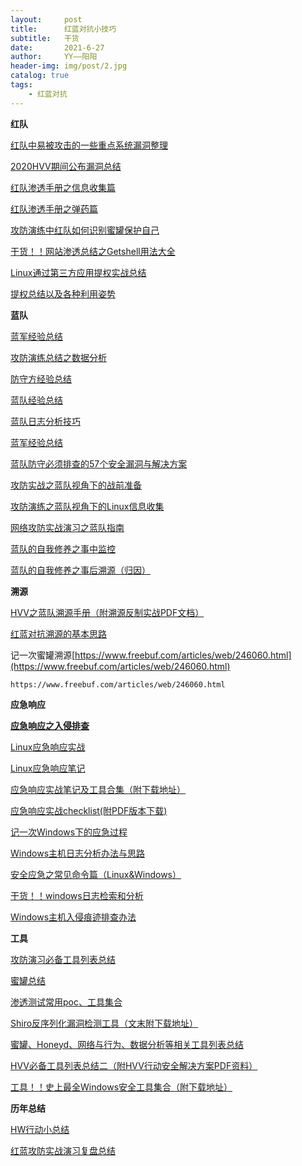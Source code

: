 ```yaml
---
layout:     post
title:      红蓝对抗小技巧
subtitle:   干货
date:       2021-6-27
author:     YY——阳阳
header-img: img/post/2.jpg
catalog: true
tags:
    - 红蓝对抗
---
```




**红队**

[红队中易被攻击的一些重点系统漏洞整理](http://mp.weixin.qq.com/s?__biz=MzAwMjA5OTY5Ng==&mid=2247494052&idx=1&sn=4db3bff2dabb04380c63012fe771d528&chksm=9acd393badbab02d90d24150dc4809c0a57bc1984cbdeca99939234bab5068bc8cce8926ec43&scene=21#wechat_redirect)

[2020HVV期间公布漏洞总结](http://mp.weixin.qq.com/s?__biz=MzAwMjA5OTY5Ng==&mid=2247489143&idx=2&sn=6c7a38c5d0048b4d13887eb020011e1f&chksm=9acec6e8adb94ffedf71502c2cca2ecca71b3b125916ae8dfb3e2d94edc6d80a788423017589&scene=21#wechat_redirect)

[红队渗透手册之信息收集篇](http://mp.weixin.qq.com/s?__biz=MzAwMjA5OTY5Ng==&mid=2247489660&idx=2&sn=c180c274412a0fc7fc5a2f96568a5967&chksm=9acec8e3adb941f53ad16bdfb1aa297b6afeae5c603cd9229390304d5c960447b74636814bbe&scene=21#wechat_redirect)

[红队渗透手册之弹药篇](http://mp.weixin.qq.com/s?__biz=MzAwMjA5OTY5Ng==&mid=2247489660&idx=3&sn=307b87cc20c21cfb60d794450d43cfe8&chksm=9acec8e3adb941f5116384902b8f13800f6546976bd9bdca1445e9754418f0a18bef878b2573&scene=21#wechat_redirect)

[攻防演练中红队如何识别蜜罐保护自己](http://mp.weixin.qq.com/s?__biz=MzAwMjA5OTY5Ng==&mid=2247488940&idx=1&sn=ac21f757bec404147005370f26173a1e&chksm=9acec533adb94c254326015acac4e1199e728a573cccbf2c001cf664882dc4c076532b8a30a5&scene=21#wechat_redirect)

[干货！！网站渗透总结之Getshell用法大全](http://mp.weixin.qq.com/s?__biz=MzAwMjA5OTY5Ng==&mid=2247493605&idx=1&sn=13570ad9fc4780540bf4d8f433c0d290&chksm=9acd377aadbabe6c08ccf4e31c566e31e9e13e7575ca6e6dbadd2bca8ba3a71b789cda7f8f8e&scene=21#wechat_redirect)

[Linux通过第三方应用提权实战总结](http://mp.weixin.qq.com/s?__biz=MzAwMjA5OTY5Ng==&mid=2247493043&idx=2&sn=b87b3d75bb949bfeeb270d8f0991d967&chksm=9acd352cadbabc3afc53b36e05bc42d451d19821f0297ae0b37245801ecab44ea462e8e29568&scene=21#wechat_redirect)

[提权总结以及各种利用姿势](http://mp.weixin.qq.com/s?__biz=MzAwMjA5OTY5Ng==&mid=2247489513&idx=1&sn=26b32249d0d21b71e21de47ddd5d22e4&chksm=9acec776adb94e608208784282c6d3d0465c2898e91d23d2033d7eaab31d187492f8c6ce7675&scene=21#wechat_redirect)

**蓝队**

[蓝军经验总结](http://mp.weixin.qq.com/s?__biz=MzAwMjA5OTY5Ng==&mid=2247493959&idx=1&sn=1c9a4139b6e3bd4a583baa8bb3fd8cb0&chksm=9acd39d8adbab0ce2842817dca7c1a30088e6acaf71f684b1428adbc6246e97525c4baa6623f&scene=21#wechat_redirect)

[攻防演练总结之数据分析](http://mp.weixin.qq.com/s?__biz=MzAwMjA5OTY5Ng==&mid=2247493841&idx=1&sn=df64d91362c5cf99166cc9925b275e75&chksm=9acd384eadbab158178f86554e9400082ce9fbbc0034ebf1e584dde6b6624cf9a8522baddecf&scene=21#wechat_redirect)

[防守方经验总结](http://mp.weixin.qq.com/s?__biz=MzAwMjA5OTY5Ng==&mid=2247493825&idx=1&sn=7278df85d35cd4024b2c8cd897b1f898&chksm=9acd385eadbab148bbde78bbc049f2bcaae39d79c7bbfa24fefec14d22611a3be207062e9c47&scene=21#wechat_redirect)

[蓝队经验总结](http://mp.weixin.qq.com/s?__biz=MzAwMjA5OTY5Ng==&mid=2247493794&idx=1&sn=a0f2fdd8b44a7e9a4ced4712320a6369&chksm=9acd383dadbab12ba32a22e2700a957536f16031c6394a4ad2e16904d4090fb9eae4d9e4609f&scene=21#wechat_redirect)

[蓝队日志分析技巧](http://mp.weixin.qq.com/s?__biz=MzAwMjA5OTY5Ng==&mid=2247494094&idx=1&sn=d247c10ceeac10d3ffc6fff6904939f3&chksm=9acd3951adbab047d26955457ed828dd904d1a715b0c27f8e2e8eeee66c5456e0000e0a3dca1&scene=21#wechat_redirect)

[蓝军经验总结](http://mp.weixin.qq.com/s?__biz=MzAwMjA5OTY5Ng==&mid=2247493959&idx=1&sn=1c9a4139b6e3bd4a583baa8bb3fd8cb0&chksm=9acd39d8adbab0ce2842817dca7c1a30088e6acaf71f684b1428adbc6246e97525c4baa6623f&scene=21#wechat_redirect)

[蓝队防守必须排查的57个安全漏洞与解决方案](http://mp.weixin.qq.com/s?__biz=MzAwMjA5OTY5Ng==&mid=2247494006&idx=1&sn=7f45ba788dae8e3e2d34cb34ca51bb9e&chksm=9acd39e9adbab0ff0d51a8cfd990165bae3f99c3c970ac3ea8b872a60f8f5c98520dad5f159c&scene=21#wechat_redirect)

[攻防实战之蓝队视角下的战前准备](http://mp.weixin.qq.com/s?__biz=MzAwMjA5OTY5Ng==&mid=2247489074&idx=2&sn=b1535bd0e7b5af2a441675c666d17769&chksm=9acec6adadb94fbbd04eaf7602319a5c57b6d3552c7ffcc0f2b1d413e5db2c25a57925cca460&scene=21#wechat_redirect)

[攻防演练之蓝队视角下的Linux信息收集](http://mp.weixin.qq.com/s?__biz=MzAwMjA5OTY5Ng==&mid=2247492020&idx=1&sn=3d44275c145abbef3f48a51bd4fa43e8&chksm=9acd312badbab83d5d5f3cf21f304179d22bba9b58034c51684bacc0c4266f0e7e0af00e906d&scene=21#wechat_redirect)

[网络攻防实战演习之蓝队指南](http://mp.weixin.qq.com/s?__biz=MzAwMjA5OTY5Ng==&mid=2247486471&idx=1&sn=6bc69c3ac91108889f816d5371d02718&chksm=9acedc98adb9558e241b30d00d0c8bad376131a65b40e20b10904f11659dff5ed72455255d8e&scene=21#wechat_redirect)

[蓝队的自我修养之事中监控](http://mp.weixin.qq.com/s?__biz=MzA5MDc1NDc1MQ==&mid=2247486490&idx=1&sn=61ed23df9fecb722945f0a2cdd15370d&chksm=900797caa7701edc2d78038e2f7f16b08d3ceb3f2ccc446e85adf973624d1d6f14ef189b46c8&scene=21#wechat_redirect)

[蓝队的自我修养之事后溯源（归因）](http://mp.weixin.qq.com/s?__biz=MzA5MDc1NDc1MQ==&mid=2247486716&idx=1&sn=61d80fa896665b65b2e70c081837cf37&chksm=9007972ca7701e3aa3eaf104e3cddda3f5aaf0e088570052a619764e5d4e9bd702f16f396301&scene=21#wechat_redirect)

**溯源**

[HVV之蓝队溯源手册（附溯源反制实战PDF文档）](http://mp.weixin.qq.com/s?__biz=MzAwMjA5OTY5Ng==&mid=2247493803&idx=1&sn=874500e410b031924595abd1f50c7420&chksm=9acd3834adbab1229ea74546ec04a4028727c089f2e2024fbb69c9b8a47a7c2cbb95c55ff4f6&scene=21#wechat_redirect)

[红蓝对抗溯源的基本思路](http://mp.weixin.qq.com/s?__biz=MzAwMjA5OTY5Ng==&mid=2247494179&idx=1&sn=f15dcc5bf557df2014665797cc555b76&chksm=9acd3abcadbab3aaf78b50bd3a805f193ad67d1bf6373d5b7ad393234c40190d4cab70ac7280&scene=21#wechat_redirect)

记一次蜜罐溯源[https://www.freebuf.com/articles/web/246060.html](https://www.freebuf.com/articles/web/246060.html)

```
https://www.freebuf.com/articles/web/246060.html
```

**应急响应**

[**应急响应之入侵排查**](http://mp.weixin.qq.com/s?__biz=MzAwMjA5OTY5Ng==&mid=2247493011&idx=1&sn=56544c19bb7cc08c704d9bb80e07789c&chksm=9acd350cadbabc1a09682d93f1ed4928b51f044241de856643867cf3fb8937df6ea9079f45bd&scene=21#wechat_redirect)


[Linux应急响应实战](http://mp.weixin.qq.com/s?__biz=MzAwMjA5OTY5Ng==&mid=2247492936&idx=1&sn=2dcb3ae7e1454f872bdb5ddec50a2307&chksm=9acd35d7adbabcc10fcb18f3c62d66aff064e6d7be506716433e002af7e61a905005d18b355d&scene=21#wechat_redirect)

[Linux应急响应笔记](http://mp.weixin.qq.com/s?__biz=MzAwMjA5OTY5Ng==&mid=2247492455&idx=1&sn=6b52faebd5d80d7d4dbaed597cd6c76e&chksm=9acd33f8adbabaee091a668bf1f300158dcd4ab318b6b7c4d1b7234416e544d4f94d830a71ca&scene=21#wechat_redirect)

[应急响应实战笔记及工具合集（附下载地址）](http://mp.weixin.qq.com/s?__biz=MzAwMjA5OTY5Ng==&mid=2247492137&idx=1&sn=b119b6b88a09bf28ff99f953b3619fde&chksm=9acd32b6adbabba045f98900cf629375c3ddfa3ad8d613df1cacc990d3caf133a4b3f09f744a&scene=21#wechat_redirect)

[应急响应实战checklist(附PDF版本下载)](http://mp.weixin.qq.com/s?__biz=MzAwMjA5OTY5Ng==&mid=2247489660&idx=1&sn=6f2a2451f2d0bc1a731f54ace4157133&chksm=9acec8e3adb941f50bf53bb144eec21e80f172a97bdf2e157f524bcc1a8982145aebc2fe9eac&scene=21#wechat_redirect)

[记一次Windows下的应急过程](http://mp.weixin.qq.com/s?__biz=MzAwMjA5OTY5Ng==&mid=2247493085&idx=1&sn=c05dde9d5d1cb2898e72b59657c91be7&chksm=9acd3542adbabc549520db8a64fd45bc0e8fbdf136feddbb77fc7113a8fa81b66ca5956d2747&scene=21#wechat_redirect)

[Windows主机日志分析办法与思路](http://mp.weixin.qq.com/s?__biz=MzAwMjA5OTY5Ng==&mid=2247492549&idx=1&sn=ffc2adeda825d53ca6a3ee7e3153f010&chksm=9acd335aadbaba4c1b8268ad484cd725af2a98367d946f301507ad90caef6cf0d004e622b228&scene=21#wechat_redirect)

[安全应急之常见命令篇（Linux&Windows）](http://mp.weixin.qq.com/s?__biz=MzAwMjA5OTY5Ng==&mid=2247492244&idx=1&sn=acbca06a3def2585580ab907529b4752&chksm=9acd320badbabb1df38e61609bc2d54c49143c66ba7c467aca1800066872c1d9a9eca7085949&scene=21#wechat_redirect)

[干货！！windows日志检索和分析](http://mp.weixin.qq.com/s?__biz=MzAwMjA5OTY5Ng==&mid=2247491967&idx=1&sn=5cb9b532e0431a1e11b36dc5d92d905b&chksm=9acd31e0adbab8f6542fb3081db453be4718b33d24d71f888b2cecdf803196116c88bace5875&scene=21#wechat_redirect)

[Windows主机入侵痕迹排查办法](http://mp.weixin.qq.com/s?__biz=MzAwMjA5OTY5Ng==&mid=2247491837&idx=1&sn=dacb7c186b556ba85816db61fbceaa59&chksm=9acd3062adbab97433a294a1b861b40304b5911838729ed9f491190a5f0b974c9bf6c2d007c3&scene=21#wechat_redirect)

**工具**

[攻防演习必备工具列表总结](http://mp.weixin.qq.com/s?__biz=MzAwMjA5OTY5Ng==&mid=2247493831&idx=1&sn=c2e7f8fd8b61e7e70f3070233b4eb4ee&chksm=9acd3858adbab14e36f0b4ab3cf3cdfe428711fc9e529828726e9c4507fa69e6c5e315742906&scene=21#wechat_redirect)

[蜜罐总结](http://mp.weixin.qq.com/s?__biz=MzAwMjA5OTY5Ng==&mid=2247493787&idx=1&sn=41089bbc17516df46e3814d37af0d6d3&chksm=9acd3804adbab112a1416d60d8a22a7c52a9d351a5b35d35c22e3b0932cdda8d6f24f9d582ac&scene=21#wechat_redirect)

[渗透测试常用poc、工具集合](http://mp.weixin.qq.com/s?__biz=MzAwMjA5OTY5Ng==&mid=2247491075&idx=2&sn=bb759e14077e2fa7d1348b1e93624982&chksm=9acece9cadb9478a2aa1768042a3d71895d687529e8d0be1d856249d62658181e51f8f9b7b38&scene=21#wechat_redirect)

[Shiro反序列化漏洞检测工具（文末附下载地址）](http://mp.weixin.qq.com/s?__biz=MzAwMjA5OTY5Ng==&mid=2247491105&idx=2&sn=31933cc5493ee0a49f7118b49d891a21&chksm=9acecebeadb947a849bc51daf131a8b7cd4b433287f10970ec41a819ecc7ed31f55ab859eacc&scene=21#wechat_redirect)

[蜜罐、Honeyd、网络与行为、数据分析等相关工具列表总结](http://mp.weixin.qq.com/s?__biz=MzAwMjA5OTY5Ng==&mid=2247488946&idx=1&sn=3204eb91f5d657d25d024fa2d11aebab&chksm=9acec52dadb94c3beeb769740694e470be7c51a705592067c82b81e9896bfb981a0ae86eddb6&scene=21#wechat_redirect)

[HVV必备工具列表总结二（附HVV行动安全解决方案PDF资料）](http://mp.weixin.qq.com/s?__biz=MzAwMjA5OTY5Ng==&mid=2247493900&idx=1&sn=81cc5e7311c4375109b5694d067157d0&chksm=9acd3993adbab085fe3d0236533f0f6b6c5e533a93b35d43e58eaca5824d686e98b840d252f5&scene=21#wechat_redirect)

[工具！！史上最全Windows安全工具集合（附下载地址）](http://mp.weixin.qq.com/s?__biz=MzAwMjA5OTY5Ng==&mid=2247488503&idx=1&sn=7eacb5a9c88589a2a4e8276c5d685797&chksm=9acec368adb94a7eca5aa23a84dae790773791de4bc1022738fa7642c0772c7e94cd22c5cf18&scene=21#wechat_redirect)

**历年总结**

[HW行动小总结](http://mp.weixin.qq.com/s?__biz=MzAwMjA5OTY5Ng==&mid=2247493781&idx=1&sn=ea17ef81e63ecf10cbd0e461ebcee5cb&chksm=9acd380aadbab11c4a380c67ab8a328d902ed79d83a28537817f15798c89667ae3c0dcc8e1fa&scene=21#wechat_redirect)

[红蓝攻防实战演习复盘总结](http://mp.weixin.qq.com/s?__biz=MzAwMjA5OTY5Ng==&mid=2247489313&idx=2&sn=2168572ea5f7129ee02b72e0e89c7e65&chksm=9acec7beadb94ea82de21e727ea722d170383640a5b95eb0cf9834e083dbb836667eeb7e25b4&scene=21#wechat_redirect)